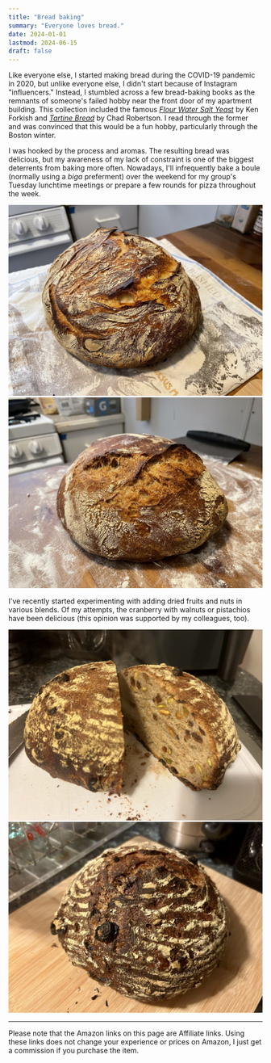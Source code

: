 ```yaml
---
title: "Bread baking"
summary: "Everyone loves bread."
date: 2024-01-01
lastmod: 2024-06-15
draft: false
---
```


Like everyone else, I started making bread during the COVID-19 pandemic in 2020, but unlike everyone else, I didn't start because of Instagram "influencers."
Instead, I stumbled across a few bread-baking books as the remnants of someone's failed hobby near the front door of my apartment building.
This collection included the famous [*Flour Water Salt Yeast*](https://amzn.to/3x8S5u3) by Ken Forkish and [*Tartine Bread*](hhttps://amzn.to/3VIqglC) by Chad Robertson.
I read through the former and was convinced that this would be a fun hobby, particularly through the Boston winter.

I was hooked by the process and aromas.
The resulting bread was delicious, but my awareness of my lack of constraint is one of the biggest deterrents from baking more often.
Nowadays, I'll infrequently bake a boule (normally using a *biga* preferment) over the weekend for my group's Tuesday lunchtime meetings or prepare a few rounds for pizza throughout the week.

![Standard *biga* boule.](assets/IMG_3161-min.jpeg)
![Standard *biga* boule.](assets/IMG_4992-min.jpeg)

I've recently started experimenting with adding dried fruits and nuts in various blends.
Of my attempts, the cranberry with walnuts or pistachios have been delicious (this opinion was supported by my colleagues, too).

![Cranberry and pistachio.](assets/IMG_7281-min.jpeg)
![Cranberry and walnut.](assets/IMG_7334-min.jpeg)

---

Please note that the Amazon links on this page are Affiliate links.
Using these links does not change your experience or prices on Amazon, I just get a commission if you purchase the item.
